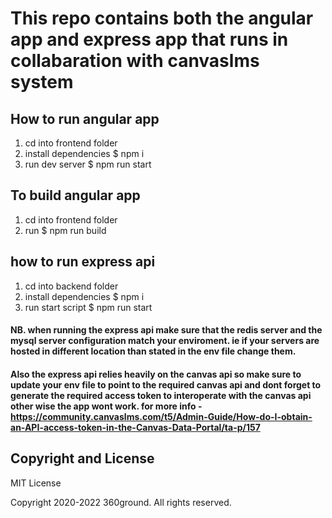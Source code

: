 # This repo contains both the angular app and express app that runs in collabaration with canvaslms system

## How to run angular app
 1. cd into frontend folder
 2. install dependencies $ npm i
 3. run dev server $ npm run start

## To build angular app
 1. cd into frontend folder
 2. run $ npm run build
 
 
 ## how to run express api
  1. cd into backend folder
  2. install dependencies $ npm i
  3. run start script $ npm run start
  
 #### NB. when running the express api make sure that the redis server and the mysql server configuration match your enviroment. ie if your servers are hosted in different location than stated in the env file change them.
 #### Also the express api relies heavily on the canvas api so make sure to update your env file to point to the required canvas api and dont forget to generate the required access token to interoperate with the canvas api other wise the app wont work. for more info - https://community.canvaslms.com/t5/Admin-Guide/How-do-I-obtain-an-API-access-token-in-the-Canvas-Data-Portal/ta-p/157 

## Copyright and License
MIT License

Copyright 2020-2022 360ground. All rights reserved.
